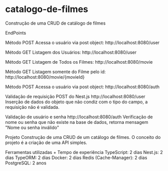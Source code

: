 # catalogo-de-filmes
Construção de uma CRUD de catálogo de filmes

EndPoints

Método POST
Acessa o usuário via post object: http://localhost:8080/user

Método GET
Listagem dos Usuários: http://localhost:8080/user

Método GET
Listagem de Todos os Filmes: http://localhost:8080/movie

Método GET
Listagem somente do Filme pelo id: http://localhost:8080/movie/{movieId}

Método POST
Acessa o usuário via post object: http://localhost:8080/auth

Validação de requisição POST do Nest.js
http://localhost:8080/user
Inserção de dados do objeto que não condiz com o tipo do campo, a requisição não é validada.

Validação de usuário e senha 
http://localhost:8080/auth
Verificação de nome ou senha que não existe na base de dados, retorna mensagem "Nome ou senha inválido"

Projeto
Construção de uma CRUD de um catálogo de filmes. O conceito do projeto é a criação de uma API simples.

Ferramentas utilizadas + Tempo de experiência
TypeScript: 2 dias
Nest.js: 2 dias
TypeORM: 2 dias
Docker: 2 dias
Redis (Cache-Manager): 2 dias
PostgreSQL: 2 anos
